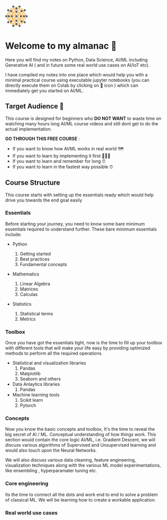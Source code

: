 ![mindmesh](logos/mesh-smallest.png) 
# Welcome to my almanac 🤯

Here you will find my notes on Python, Data Science, AI/ML including Generative AI ( and in future some real world use cases on AI/IoT etc).

I have compiled my notes into one place which would help you with a minimal practical course using executable jupyter notebooks (you can directly execute them on Colab by clicking on :rocket: icon ) which can immediately get you started on AI/ML. 

## Target Audience 🧐
This course is designed for beginners who **DO NOT WANT** to waste time on watching many hours long AI/ML course videos and still dont get to do the actual implementation.

**GO THROUGH THIS FREE COURSE** :
- If you want to know how AI/ML works in real world 🗺️
- If you want to learn by implementing it first 👨🏻‍🔬
- If you want to learn and remember for long ⏰
- If you want to learn in the fastest way possible ⏰

## Course Structure
This course starts with setting up the essentials ready which would help drive you towards the end goal easily

### Essentials
Before starting your journey, you need to know some bare minimum essentials required to understand further. These bare minimum essentials include:
- Python
  1. Getting started
  2. Best practices
  3. Fundamental concepts 
  
- Mathematics
  1. Linear Algebra
  2. Matrices
  3. Calculas

- Statistics
  1. Statistical terms
  2. Metrics

### Toolbox
Once you have got the essentials tight, now is the time to fill up your toolbox with different tools that will make your life easy by providing optimized methods to perform all the required operations.

- Statistical and visualization libraries
  1. Pandas
  2. Matplotlib
  3. Seaborn and others
- Data Anlaytics libraries
  1. Pandas
- Machine learning tools
  1. Scikit learn
  2. Pytorch


### Concepts
Now you know the basic concepts and toolbox, It's the time to reveal the big secret of AI / ML. Conceptual understanding of how things work. This section would contain the core logic AI/ML, i.e. Gradient Descent, we will discuss various algorithms of Supervised and Unsupervised learning and would also touch upon the Neural Networks. 

We will also discuss various data cleaning, feature engineering, visualization techniques along with the various ML model experimentations, like ensembling , hyperparamater tuning etc.

### Core engineering
Its the time to connect all the dots and work end to end to solve a problem of classical ML. We will be learning how to create a workable application. 

### Real world use cases